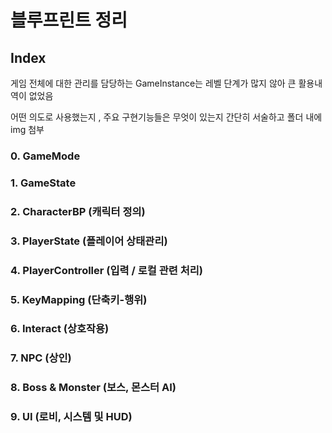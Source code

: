 # 블루프린트 정리
## Index
게임 전체에 대한 관리를 담당하는 GameInstance는 레벨 단계가 많지 않아 큰 활용내역이 없었음 

어떤 의도로 사용했는지 , 주요 구현기능들은 무엇이 있는지 간단히 서술하고 폴더 내에 img 첨부 
### 0. GameMode 
### 1. GameState 
### 2. CharacterBP (캐릭터 정의)
### 3. PlayerState (플레이어 상태관리)
### 4. PlayerController (입력 / 로컬 관련 처리)
### 5. KeyMapping (단축키-행위)
### 6. Interact (상호작용)
### 7. NPC (상인)
### 8. Boss & Monster (보스, 몬스터 AI)
### 9. UI (로비, 시스템 및 HUD)
